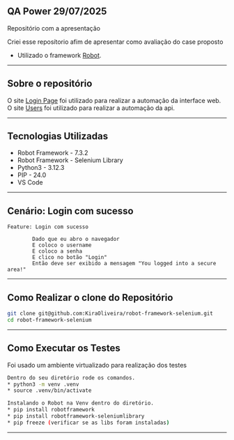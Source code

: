 ## QA Power 29/07/2025

Repositório com a apresentação 

Criei esse reposítorio afim de apresentar como avaliação do case proposto

* Utilizado o framework [Robot](https://robotframework.org/).

---

## Sobre o repositório

O site [Login Page](https://the-internet.herokuapp.com/login) foi utilizado para realizar a automação da interface web.
O site [Users](https://jsonplaceholder.typicode.com/users) foi utilizado para realizar a automação da api.

---

## Tecnologias Utilizadas

- Robot Framework - 7.3.2
- Robot Framework - Selenium Library
- Python3 - 3.12.3
- PIP - 24.0
- VS Code

---

## Cenário: Login com sucesso

```
Feature: Login com sucesso

        Dado que eu abro o navegador
        E coloco o username
        E coloco a senha
        E clico no botão "Login"
        Então deve ser exibido a mensagem "You logged into a secure area!"

```

---

## Como Realizar o clone do Repositório

```bash
git clone git@github.com:KiraOliveira/robot-framework-selenium.git
cd robot-framework-selenium
```

---

## Como Executar os Testes

Foi usado um ambiente virtualizado para realização dos testes

```bash
Dentro do seu diretório rode os comandos.
* python3 -m venv .venv
* source .venv/bin/activate

Instalando o Robot na Venv dentro do diretório.
* pip install robotframework
* pip install robotframework-seleniumlibrary
* pip freeze (verificar se as libs foram instaladas)
```

---

